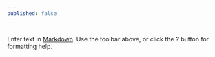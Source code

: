 ```yaml
---
published: false
---
```


##

Enter text in [Markdown](http://daringfireball.net/projects/markdown/). Use the toolbar above, or click the **?** button for formatting help.
